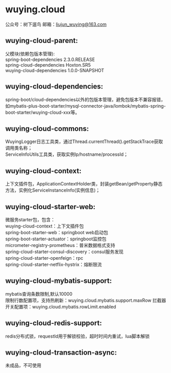 # wuying.cloud
公众号：树下遛鸟 邮箱：liujun_wuying@163.com
## wuying-cloud-parent:<br>
父模块(依赖包版本管理):<br>
spring-boot-dependencies	2.3.0.RELEASE<br>
spring-cloud-dependencies	Hoxton.SR5<br>
wuying-cloud-dependencies	1.0.0-SNAPSHOT
## wuying-cloud-dependencies:<br>
spring-boot/cloud-dependencies以外的包版本管理，避免包版本不兼容报错，<br>
如mybatis-plus-boot-starter/mysql-connector-java/lombok/mybatis-spring-boot-starter/wuying-cloud-xxx等。
## wuying-cloud-commons:<br>
WuyingLogger日志工具类，通过Thread.currentThread().getStackTrace获取调用类名称；<br>
ServiceInfoUtils工具类，获取实例Ip/hostname/processId；
## wuying-cloud-context:<br>
上下文插件包，ApplicationContextHolder类，封装getBean/getProperty静态方法，实例化ServiceInstanceInfo(实例信息)；
## wuying-cloud-starter-web:<br>
微服务starter包，包含：<br>
wuying-cloud-context：上下文插件包<br>
spring-boot-starter-web：springboot web启动包<br>
spring-boot-starter-actuator：springboot监控包<br>
micrometer-registry-prometheus：普米数据格式支持<br>
spring-cloud-starter-consul-discovery：consul服务发现<br>
spring-cloud-starter-openfeign：rpc<br>
spring-cloud-starter-netflix-hystrix：熔断限流<br>
## wuying-cloud-mybatis-support:<br>
mybatis查询条数限制,默认10000<br>
限制行数配置项，支持热刷新：wuying.cloud.mybatis.support.maxRow
拦截器开关配置项：wuying.cloud.mybatis.rowLimit.enabled
## wuying-cloud-redis-support:<br>
redis分布式锁，requestId用于解锁校验，超时时间内重试，lua脚本解锁
## wuying-cloud-transaction-async:<br>
未成品，不可使用
